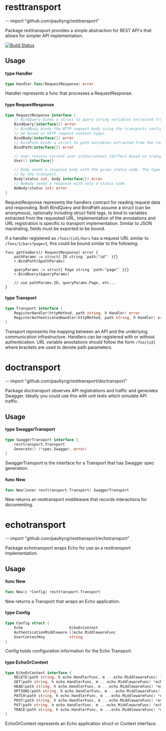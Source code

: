 # resttransport
--
    import "github.com/paultyng/resttransport"

Package resttransport provides a simple abstraction for REST API's that allows
for simpler API implementation.

[![Build
Status](https://travis-ci.org/paultyng/resttransport.svg?branch=master)](https://travis-ci.org/paultyng/resttransport)

## Usage

#### type Handler

```go
type Handler func(RequestResponse) error
```

Handler represents a func that processes a RequestResponse.

#### type RequestResponse

```go
type RequestResponse interface {
	// BindQuery binds a struct to query string variables extracted from the requested URL.
	BindQuery(interface{}) error
	// BindBody binds the HTTP request body using the transports configured marshaling (which should
	// be based on HTTP request content type).
	BindBody(interface{}) error
	// BindPath binds a struct to path variables extracted from the requested URL.
	BindPath(interface{}) error

	// User returns current user state/context (differs based on transport implementations).
	User() interface{}

	// Body sends a response body with the given status code. The type of marshaling will be decided
	// by the transport.
	Body(status int, body interface{}) error
	// NoBody sends a response with only a status code.
	NoBody(status int) error
}
```

RequestResponse represents the handlers contract for reading request data and
responding. Both BindQuery and BindPath assume a struct (can be anonymous),
optionally including struct field tags, to bind to variables extracted from the
requested URL. Implementation of the annotations and URL registration is
specific to transport implementation. Similar to JSON marshaling, fields must be
exported to be bound.

If a handler registered as `/foos/{id}/bars` has a request URL similar to
`/foos/1/bars?page=3`, this could be bound similar to the following:

    func getFooBars(r RequestResponse) error {
    	pathParams := struct{ ID string `path:"id"` }{}
    	r.BindPath(&pathParams)

    	queryParams := struct{ Page string `path:"page"` }{}
    	r.BindQuery(&queryParams)

    	// use pathParams.ID, queryParams.Page, etc...
    }

#### type Transport

```go
type Transport interface {
	RegisterHandler(httpMethod, path string, h Handler) error
	RegisterAuthenticatedHandler(httpMethod, path string, h Handler) error
}
```

Transport represents the mapping between an API and the underlying communication
infrastructure. Handlers can be registered with or without authentication. URL
variable annotations should follow the form `/foo/{id}` where brackets are used
to denote path parameters.

# doctransport
--
    import "github.com/paultyng/resttransport/doctransport"

Package doctransport observes API registrations and traffic and generates
Swagger. Ideally you could use this with unit tests which simulate API traffic.

## Usage

#### type SwaggerTransport

```go
type SwaggerTransport interface {
	resttransport.Transport
	Generate() (*spec.Swagger, error)
}
```

SwaggerTransport is the interface for a Transport that has Swagger spec
generation.

#### func  New

```go
func New(inner resttransport.Transport) SwaggerTransport
```
New returns an resttransport middleware that records interactions for
documenting.

# echotransport
--
    import "github.com/paultyng/resttransport/echotransport"

Package echotransport wraps Echo for use as a resttransport implementation.

## Usage

#### func  New

```go
func New(c *Config) resttransport.Transport
```
New returns a Transport that wraps an Echo application.

#### type Config

```go
type Config struct {
	Echo                     EchoOrContext
	AuthenticationMiddleware []echo.MiddlewareFunc
	UserContextKey           string
}
```

Config holds configuration information for the Echo Transport.

#### type EchoOrContext

```go
type EchoOrContext interface {
	DELETE(path string, h echo.HandlerFunc, m ...echo.MiddlewareFunc) *echo.Route
	GET(path string, h echo.HandlerFunc, m ...echo.MiddlewareFunc) *echo.Route
	HEAD(path string, h echo.HandlerFunc, m ...echo.MiddlewareFunc) *echo.Route
	OPTIONS(path string, h echo.HandlerFunc, m ...echo.MiddlewareFunc) *echo.Route
	PATCH(path string, h echo.HandlerFunc, m ...echo.MiddlewareFunc) *echo.Route
	POST(path string, h echo.HandlerFunc, m ...echo.MiddlewareFunc) *echo.Route
	PUT(path string, h echo.HandlerFunc, m ...echo.MiddlewareFunc) *echo.Route
	TRACE(path string, h echo.HandlerFunc, m ...echo.MiddlewareFunc) *echo.Route
}
```

EchoOrContext represents an Echo application struct or Context interface.
